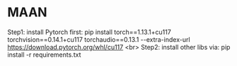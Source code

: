 # MAAN

Step1: install Pytorch first: pip install torch==1.13.1+cu117 torchvision==0.14.1+cu117 torchaudio==0.13.1 --extra-index-url https://download.pytorch.org/whl/cu117 <br\>
Step2: install other libs via: pip install -r requirements.txt
